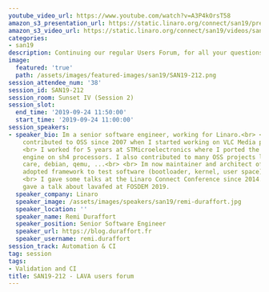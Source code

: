 ```yaml
---
youtube_video_url: https://www.youtube.com/watch?v=A3P4kOrsT58
amazon_s3_presentation_url: https://static.linaro.org/connect/san19/presentations/san19-212.pdf
amazon_s3_video_url: https://static.linaro.org/connect/san19/videos/san19-212.mp4
categories:
- san19
description: Continuing our regular Users Forum, for all your questions about LAVA.
image:
  featured: 'true'
  path: /assets/images/featured-images/san19/SAN19-212.png
session_attendee_num: '38'
session_id: SAN19-212
session_room: Sunset IV (Session 2)
session_slot:
  end_time: '2019-09-24 11:50:00'
  start_time: '2019-09-24 11:00:00'
session_speakers:
- speaker_bio: Im a senior software engineer, working for Linaro.<br> <br> Ive been
    contributed to OSS since 2007 when I started working on VLC Media player at university.<br>
    <br> I worked for 5 years at STMicroelectronics where I ported the v8 JavaScript
    engine on sh4 processors. I also contributed to many OSS projects like proot,
    care, debian, qemu, ...<br> <br> Im now maintainer and architect of LAVA, a widely
    adopted framework to test software (bootloader, kernel, user space) on real boards.<br>
    <br> I gave some talks at the Linaro Connect Conference since 2014. I recently
    gave a talk about lavafed at FOSDEM 2019.
  speaker_company: Linaro
  speaker_image: /assets/images/speakers/san19/remi-duraffort.jpg
  speaker_location: ''
  speaker_name: Remi Duraffort
  speaker_position: Senior Software Engineer
  speaker_url: https://blog.duraffort.fr
  speaker_username: remi.duraffort
session_track: Automation & CI
tag: session
tags:
- Validation and CI
title: SAN19-212 - LAVA users forum
---
```

